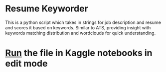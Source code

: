 # Resume Keyworder
This is a python script which takes in strings for job description and resume and scores it based on keywords.
Similar to ATS, providing insight with keywords matching distribution and wordclouds for quick understanding.

# <b><a href = 'https://www.kaggle.com/code/harshjadhav6301/resume-keyworder/' target='blank_'>Run</a></b> the file in Kaggle notebooks in edit mode

